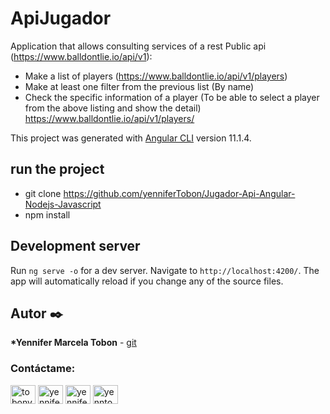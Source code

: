 # ApiJugador
Application that allows consulting services of a rest
Public api (https://www.balldontlie.io/api/v1):
- Make a list of players (https://www.balldontlie.io/api/v1/players)
- Make at least one filter from the previous list (By name)
- Check the specific information of a player (To be able to select a player from the
above listing and show the detail) https://www.balldontlie.io/api/v1/players/<ID>


This project was generated with [Angular CLI](https://github.com/angular/angular-cli) version 11.1.4.

## run the project

- git clone https://github.com/yenniferTobon/Jugador-Api-Angular-Nodejs-Javascript
- npm install

## Development server

Run `ng serve -o` for a dev server. Navigate to `http://localhost:4200/`. The app will automatically reload if you change any of the source files.


## Autor ✒️

**\*Yennifer Marcela Tobon** - [git](https://github.com/yenniferTobon)

<h3 align="left">Contáctame:</h3>
<p align="left">
<a href="https://twitter.com/tobonyennifer" target="blank"><img align="center" src="https://cdn.jsdelivr.net/npm/simple-icons@3.0.1/icons/twitter.svg" alt="tobonyennifer" height="30" width="40" /></a>
<a href="https://linkedin.com/in/yennifertobon25" target="blank"><img align="center" src="https://cdn.jsdelivr.net/npm/simple-icons@3.0.1/icons/linkedin.svg" alt="yennifertobon25" height="30" width="40" /></a>
<a href="https://fb.com/yennifertobon25" target="blank"><img align="center" src="https://cdn.jsdelivr.net/npm/simple-icons@3.0.1/icons/facebook.svg" alt="yennifertobon25" height="30" width="40" /></a>
<a href="https://instagram.com/yenntobon" target="blank"><img align="center" src="https://cdn.jsdelivr.net/npm/simple-icons@3.0.1/icons/instagram.svg" alt="yenntobon" height="30" width="40" /></a>
</p>
<br/>
